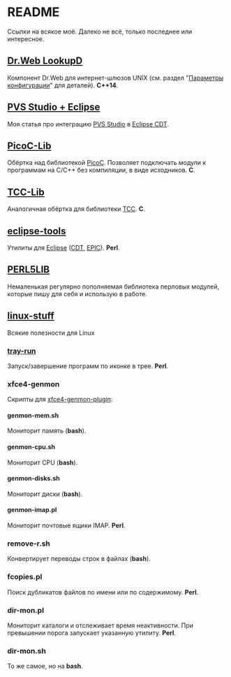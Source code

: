 # README

Ссылки на всякое моё. Далеко не всё, только последнее или интересное.

## [Dr.Web LookupD](https://download.geo.drweb.com/pub/drweb/unix/gateway/11.1/documentation/html/ru/index.html?lookupd.htm)

Компонент Dr.Web для интернет-шлюзов UNIX (см. раздел "[Параметры конфигурации](https://download.geo.drweb.com/pub/drweb/unix/gateway/11.1/documentation/html/ru/index.html?lookupd_config.htm)" для деталей). **C++14**.

## [PVS Studio + Eclipse](https://pvs-studio.com/en/blog/posts/0458/)

Моя статья про интеграцию [PVS Studio](https://pvs-studio.com/) в [Eclipse CDT](https://github.com/eclipse-cdt).

## [PicoC-Lib](https://github.com/klopp/PicoC-Lib)

Обёртка над библиотекой [PicoC](https://github.com/zsaleeba/picoc). Позволяет подключать модули к программам на C/C++ без компиляции, в виде исходников. **C**.

## [TCC-Lib](https://github.com/klopp/TCC-Lib)

Аналогичная обёртка для библиотеки [TCC](http://bellard.org/tcc/). **C**.

## [eclipse-tools](https://github.com/klopp/eclipse-tools)

Утилиты для [Eclipse](https://eclipseide.org/) ([CDT](https://www.epic-ide.org/), [EPIC](https://www.epic-ide.org/)). **Perl**.

## [PERL5LIB](https://github.com/klopp/PERL5LIB)

Немаленькая регулярно пополняемая библиотека перловых модулей, которые пишу для себя и использую в работе.

## [linux-stuff](https://github.com/klopp/linux-stuff)

Всякие полезности для Linux

### [tray-run](https://github.com/klopp/tray-run)

Запуск/завершение программ по иконке в трее. **Perl**.

### xfce4-genmon

Скрипты для [xfce4-genmon-plugin](https://docs.xfce.org/panel-plugins/start):

#### genmon-mem.sh

Мониторит память (**bash**).

#### genmon-cpu.sh

Мониторит CPU (**bash**).

#### genmon-disks.sh

Мониторит диски (**bash**).

#### genmon-imap.pl

Мониторит почтовые ящики IMAP. **Perl**.

### remove-r.sh

Конвертирует переводы строк в файлах (**bash**).

### fcopies.pl

Поиск дубликатов файлов по имени или по содержимому. **Perl**.

### dir-mon.pl

Мониторит каталоги и отслеживает время неактивности. При превышении порога запускает указанную утилиту. **Perl**.

### dir-mon.sh

То же самое, но на **bash**.
